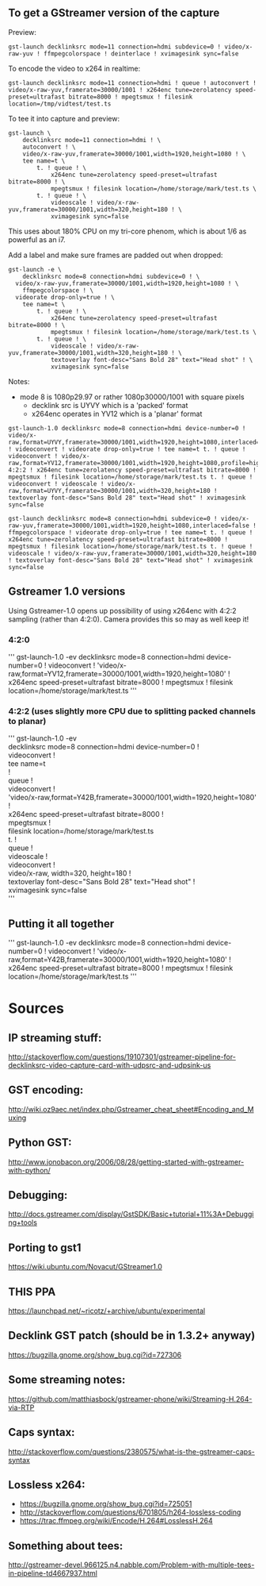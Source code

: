 ## To get a GStreamer version of the capture

Preview:

```
gst-launch decklinksrc mode=11 connection=hdmi subdevice=0 ! video/x-raw-yuv ! ffmpegcolorspace ! deinterlace ! xvimagesink sync=false
```

To encode the video to x264 in realtime:

```
gst-launch decklinksrc mode=11 connection=hdmi ! queue ! autoconvert ! video/x-raw-yuv,framerate=30000/1001 ! x264enc tune=zerolatency speed-preset=ultrafast bitrate=8000 ! mpegtsmux ! filesink location=/tmp/vidtest/test.ts
```

To tee it into capture and preview:

```
gst-launch \
	decklinksrc mode=11 connection=hdmi ! \
	autoconvert ! \
	video/x-raw-yuv,framerate=30000/1001,width=1920,height=1080 ! \
	tee name=t \
		t. ! queue ! \
			x264enc tune=zerolatency speed-preset=ultrafast bitrate=8000 ! \
			mpegtsmux ! filesink location=/home/storage/mark/test.ts \
		t. ! queue ! \
			videoscale ! video/x-raw-yuv,framerate=30000/1001,width=320,height=180 ! \
			xvimagesink sync=false
```

This uses about 180% CPU on my tri-core phenom, which is about 1/6 as powerful as an i7.

Add a label and make sure frames are padded out when dropped:

```
gst-launch -e \
	decklinksrc mode=8 connection=hdmi subdevice=0 ! \
  video/x-raw-yuv,framerate=30000/1001,width=1920,height=1080 ! \
	ffmpegcolorspace ! \
  videorate drop-only=true ! \
	tee name=t \
		t. ! queue ! \
			x264enc tune=zerolatency speed-preset=ultrafast bitrate=8000 ! \
			mpegtsmux ! filesink location=/home/storage/mark/test.ts \
		t. ! queue ! \
			videoscale ! video/x-raw-yuv,framerate=30000/1001,width=320,height=180 ! \
			textoverlay font-desc="Sans Bold 28" text="Head shot" ! \
			xvimagesink sync=false
```

Notes:

  - mode 8 is 1080p29.97 or rather 1080p30000/1001 with square pixels
	- decklink src is UYVY which is a 'packed' format
	- x264enc operates in YV12 which is a 'planar' format 

```
gst-launch-1.0 decklinksrc mode=8 connection=hdmi device-number=0 ! video/x-raw,format=UYVY,framerate=30000/1001,width=1920,height=1080,interlaced=false ! videoconvert ! videorate drop-only=true ! tee name=t t. ! queue ! videoconvert ! video/x-raw,format=YV12,framerate=30000/1001,width=1920,height=1080,profile=high-4:2:2 ! x264enc tune=zerolatency speed-preset=ultrafast bitrate=8000 ! mpegtsmux ! filesink location=/home/storage/mark/test.ts t. ! queue ! videoconvert ! videoscale ! video/x-raw,format=UYVY,framerate=30000/1001,width=320,height=180 ! textoverlay font-desc="Sans Bold 28" text="Head shot" ! xvimagesink sync=false
```

```
gst-launch decklinksrc mode=8 connection=hdmi subdevice=0 ! video/x-raw-yuv,framerate=30000/1001,width=1920,height=1080,interlaced=false ! ffmpegcolorspace ! videorate drop-only=true ! tee name=t t. ! queue ! x264enc tune=zerolatency speed-preset=ultrafast bitrate=8000 ! mpegtsmux ! filesink location=/home/storage/mark/test.ts t. ! queue ! videoscale ! video/x-raw-yuv,framerate=30000/1001,width=320,height=180 ! textoverlay font-desc="Sans Bold 28" text="Head shot" ! xvimagesink sync=false
```

## Gstreamer 1.0 versions

Using Gstreamer-1.0 opens up possibility of using x264enc with 4:2:2 sampling (rather than 4:2:0).  Camera provides this so may as well keep it!

### 4:2:0

'''
gst-launch-1.0 -ev decklinksrc mode=8 connection=hdmi device-number=0 ! videoconvert ! 'video/x-raw,format=YV12,framerate=30000/1001,width=1920,height=1080' ! x264enc speed-preset=ultrafast bitrate=8000 ! mpegtsmux ! filesink location=/home/storage/mark/test.ts
'''

### 4:2:2 (uses slightly more CPU due to splitting packed channels to planar)

'''
gst-launch-1.0 -ev \
	decklinksrc mode=8 connection=hdmi device-number=0 ! \
	videoconvert ! \
	tee name=t \
		! \
			queue ! \
			videoconvert ! \
			'video/x-raw,format=Y42B,framerate=30000/1001,width=1920,height=1080' ! \
			x264enc speed-preset=ultrafast bitrate=8000 ! \
			mpegtsmux ! \
			filesink location=/home/storage/mark/test.ts \
		t. ! \
			queue ! \
			videoscale ! \
			videoconvert ! \
			video/x-raw, width=320, height=180 ! \
			textoverlay font-desc="Sans Bold 28" text="Head shot" ! \
			xvimagesink sync=false \
'''

## Putting it all together

'''
gst-launch-1.0 -ev decklinksrc mode=8 connection=hdmi device-number=0 ! videoconvert ! 'video/x-raw,format=Y42B,framerate=30000/1001,width=1920,height=1080' ! x264enc speed-preset=ultrafast bitrate=8000 ! mpegtsmux ! filesink location=/home/storage/mark/test.ts
'''

# Sources

## IP streaming stuff:

http://stackoverflow.com/questions/19107301/gstreamer-pipeline-for-decklinksrc-video-capture-card-with-udpsrc-and-udpsink-us

## GST encoding:

http://wiki.oz9aec.net/index.php/Gstreamer_cheat_sheet#Encoding_and_Muxing

## Python GST:

http://www.jonobacon.org/2006/08/28/getting-started-with-gstreamer-with-python/

## Debugging:

http://docs.gstreamer.com/display/GstSDK/Basic+tutorial+11%3A+Debugging+tools

## Porting to gst1

https://wiki.ubuntu.com/Novacut/GStreamer1.0

## THIS PPA

https://launchpad.net/~ricotz/+archive/ubuntu/experimental

## Decklink GST patch (should be in 1.3.2+ anyway)

https://bugzilla.gnome.org/show_bug.cgi?id=727306

## Some streaming notes:

https://github.com/matthiasbock/gstreamer-phone/wiki/Streaming-H.264-via-RTP

## Caps syntax:

http://stackoverflow.com/questions/2380575/what-is-the-gstreamer-caps-syntax

## Lossless x264:

 - https://bugzilla.gnome.org/show_bug.cgi?id=725051
 - http://stackoverflow.com/questions/6701805/h264-lossless-coding
 - https://trac.ffmpeg.org/wiki/Encode/H.264#LosslessH.264

## Something about tees:

http://gstreamer-devel.966125.n4.nabble.com/Problem-with-multiple-tees-in-pipeline-td4667937.html
